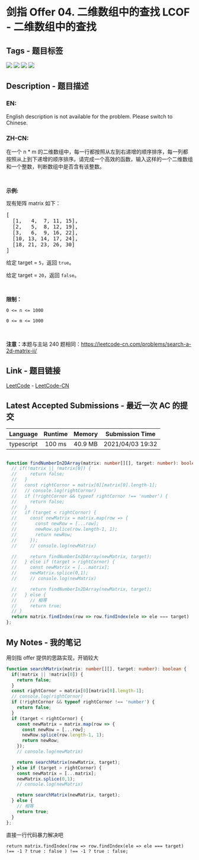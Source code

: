 
# 剑指 Offer 04. 二维数组中的查找 LCOF - 二维数组中的查找

## Tags - 题目标签

 <img src="https://img.shields.io/badge/Array-数组-blue.svg">   <img src="https://img.shields.io/badge/Binary Search-二分查找-blue.svg">   <img src="https://img.shields.io/badge/Divide and Conquer-分治-blue.svg">   <img src="https://img.shields.io/badge/Matrix-矩阵-blue.svg">  


## Description - 题目描述

### EN:
<p>English description is not available for the problem. Please switch to Chinese.</p>


### ZH-CN:
<p>在一个 n * m 的二维数组中，每一行都按照从左到右递增的顺序排序，每一列都按照从上到下递增的顺序排序。请完成一个高效的函数，输入这样的一个二维数组和一个整数，判断数组中是否含有该整数。</p>

<p> </p>

<p><strong>示例:</strong></p>

<p>现有矩阵 matrix 如下：</p>

<pre>
[
  [1,   4,  7, 11, 15],
  [2,   5,  8, 12, 19],
  [3,   6,  9, 16, 22],
  [10, 13, 14, 17, 24],
  [18, 21, 23, 26, 30]
]
</pre>

<p>给定 target = <code>5</code>，返回 <code>true</code>。</p>

<p>给定 target = <code>20</code>，返回 <code>false</code>。</p>

<p> </p>

<p><strong>限制：</strong></p>

<p><code>0 <= n <= 1000</code></p>

<p><code>0 <= m <= 1000</code></p>

<p> </p>

<p><strong>注意：</strong>本题与主站 240 题相同：<a href="https://leetcode-cn.com/problems/search-a-2d-matrix-ii/">https://leetcode-cn.com/problems/search-a-2d-matrix-ii/</a></p>



## Link - 题目链接

[LeetCode](https://leetcode.com/problems/er-wei-shu-zu-zhong-de-cha-zhao-lcof/description/)  -  [LeetCode-CN](https://leetcode.cn/problems/er-wei-shu-zu-zhong-de-cha-zhao-lcof/description/)
## Latest Accepted Submissions - 最近一次 AC 的提交


| Language | Runtime | Memory | Submission Time |
|:---:|:---:|:---:|:---:|
| typescript  | 100 ms | 40.9 MB | 2021/04/03 19:32 |

```typescript

function findNumberIn2DArray(matrix: number[][], target: number): boolean {
  // if(!matrix || !matrix[0]) {
  //     return false;
  //   }
  //   const rightCornor = matrix[0][matrix[0].length-1];
  //   // console.log(rightCornor)
  //   if (!rightCornor && typeof rightCornor !== 'number') {
  //     return false;
  //   }
  //   if (target < rightCornor) {
  //     const newMatrix = matrix.map(row => {
  //       const newRow = [...row];
  //       newRow.splice(row.length-1, 1);
  //       return newRow;
  //     });
  //     // console.log(newMatrix)

  //     return findNumberIn2DArray(newMatrix, target);
  //   } else if (target > rightCornor) {
  //     const newMatrix = [...matrix];
  //     newMatrix.splice(0,1);
  //     // console.log(newMatrix)

  //     return findNumberIn2DArray(newMatrix, target);
  //   } else {
  //     // 相等
  //     return true;
  // }
  return matrix.findIndex(row => row.findIndex(ele => ele === target) !== -1 ? true : false ) !== -1 ? true : false;
};

```
## My Notes - 我的笔记


用剑指 offer 提供的思路实现，开销较大

```typescript
function searchMatrix(matrix: number[][], target: number): boolean {
  if(!matrix || !matrix[0]) {
    return false;
  }
  const rightCornor = matrix[0][matrix[0].length-1];
  // console.log(rightCornor)
  if (!rightCornor && typeof rightCornor !== 'number') {
    return false;
  }
  if (target < rightCornor) {
    const newMatrix = matrix.map(row => {
      const newRow = [...row];
      newRow.splice(row.length-1, 1);
      return newRow;
    });
    // console.log(newMatrix)

    return searchMatrix(newMatrix, target);
  } else if (target > rightCornor) {
    const newMatrix = [...matrix];
    newMatrix.splice(0,1);
    // console.log(newMatrix)

    return searchMatrix(newMatrix, target);
  } else {
    // 相等
    return true;
  }
};
```

直接一行代码暴力解决吧

```
return matrix.findIndex(row => row.findIndex(ele => ele === target) !== -1 ? true : false ) !== -1 ? true : false;
```


